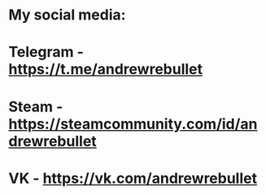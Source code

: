 # My social media:
# Telegram - https://t.me/andrewrebullet
# Steam - https://steamcommunity.com/id/andrewrebullet
# VK - https://vk.com/andrewrebullet
